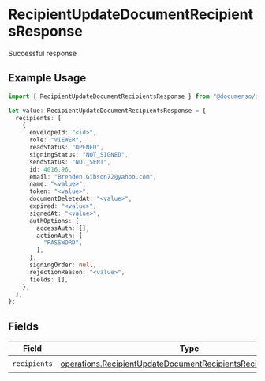# RecipientUpdateDocumentRecipientsResponse

Successful response

## Example Usage

```typescript
import { RecipientUpdateDocumentRecipientsResponse } from "@documenso/sdk-typescript/models/operations";

let value: RecipientUpdateDocumentRecipientsResponse = {
  recipients: [
    {
      envelopeId: "<id>",
      role: "VIEWER",
      readStatus: "OPENED",
      signingStatus: "NOT_SIGNED",
      sendStatus: "NOT_SENT",
      id: 4016.96,
      email: "Brenden.Gibson72@yahoo.com",
      name: "<value>",
      token: "<value>",
      documentDeletedAt: "<value>",
      expired: "<value>",
      signedAt: "<value>",
      authOptions: {
        accessAuth: [],
        actionAuth: [
          "PASSWORD",
        ],
      },
      signingOrder: null,
      rejectionReason: "<value>",
      fields: [],
    },
  ],
};
```

## Fields

| Field                                                                                                                                            | Type                                                                                                                                             | Required                                                                                                                                         | Description                                                                                                                                      |
| ------------------------------------------------------------------------------------------------------------------------------------------------ | ------------------------------------------------------------------------------------------------------------------------------------------------ | ------------------------------------------------------------------------------------------------------------------------------------------------ | ------------------------------------------------------------------------------------------------------------------------------------------------ |
| `recipients`                                                                                                                                     | [operations.RecipientUpdateDocumentRecipientsRecipientResponse](../../models/operations/recipientupdatedocumentrecipientsrecipientresponse.md)[] | :heavy_check_mark:                                                                                                                               | N/A                                                                                                                                              |